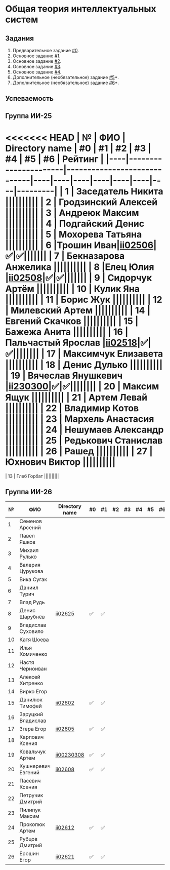# Общая теория интеллектуальных систем

## Задания

1. Предварительное задание [#0](./tasks/task_00/readme.md).
2. Основное задание [#1](./tasks/task_01/readme.md).
3. Основное задание [#2](./tasks/task_02/readme.md).
4. Основное задание [#3](./tasks/task_03/readme.md).
5. Основное задание [#4](./tasks/task_04/readme.md).
6. Дополнительное (необязательное) задание [#5](./tasks/task_05/readme.md)*.
7. Дополнительное (необязательное) задание [#6](./tasks/task_06/readme.md)*.

## Успеваемость

## Группа ИИ-25

<<<<<<< HEAD
| №  | ФИО                  | Directory name              | #0 | #1 | #2 | #3 | #4 | #5 | #6 | Рейтинг |
|----|----------------------|-----------------------------|----|----|----|----|----|----|----|---------|
| 1  | Заседатель Никита    ||||||||||
| 2  | Гродзинский Алексей  ||||||||||
| 3  | Андреюк Максим       ||||||||||
| 4  | Подгайский Денис     ||||||||||
| 5  | Мохорева Татьяна     ||||||||||
| 6  |Трошин Иван|[ii02506](trunk/ii02506)|✅|✅|||||||
| 7  | Бекназарова Анжелика ||||||||||
| 8  |Елец Юлия |[ii02508](trunk/ii02508)|✅|✅|||||||
| 9  | Сидорчук Артём       ||||||||||
| 10 | Кулик Яна            ||||||||||
| 11 | Борис Жук            ||||||||||
| 12 | Милевский Артем      ||||||||||
| 14 | Евгений Скачков      ||||||||||
| 15 | Бажежа Анита         ||||||||||
| 16 | Пальчастый Ярослав   |[ii02518](./trunk/ii02518/)|:white_check_mark:|:white_check_mark:||||||||
| 17 | Максимчук Елизавета  ||||||||||
| 18 | Денис Дулько         ||||||||||
| 19 | Вячеслав Янушкевич   |[ii230300](./trunk/ii230300/)|:white_check_mark:|:white_check_mark:||||||||
| 20 | Максим Ящук          ||||||||||
| 21 | Артем Левай          ||||||||||
| 22 | Владимир Котов       ||||||||||
| 23 | Мархель Анастасия    ||||||||||
| 24 | Нешумаев Александр   ||||||||||
| 25 | Редькович Станислав  ||||||||||
| 26 | Рашед                ||||||||||
| 27 | Юхнович Виктор       ||||||||||
=======
| 13 | Глеб Горбат          ||||||||||
## Группа ИИ-26

| №  | ФИО                         | Directory name               | #0 | #1 | #2 | #3 | #4 | #5 | #6 | Рейтинг |
|----|-----------------------------|------------------------------|----|----|----|----|----|----|----|---------|
|1|Семенов Арсений||||||||||
|2|Павел Яшков||||||||||
|3|Михаил Рулько||||||||||
|4|Валерия Цурукова||||||||||
|5|Вика Сугак||||||||||
|6|Даниил Турич||||||||||
|7|Влад Рудь||||||||||
|8|Денис Шарубнёв|[ii02625](./trunk/ii02625/)|:white_check_mark:|:white_check_mark:||||||||
|9|Владислав Суховило ||||||||||
|10|Катя Шоева||||||||||
|11|Илья Хомиченко||||||||||
|12|Настя Черноиван||||||||||
|13|Алексей Хитренко||||||||||
|14|Вирко Егор||||||||||
|15|Данилюк Тимофей|[ii02602](./trunk/ii02602/)|:white_check_mark:|:white_check_mark:||||||||
|16|Заруцкий Владислав ||||||||||
|17|Згера Егор|[ii02605](./trunk/ii02605/)|:white_check_mark:|:white_check_mark:||||||||
|18|Карпович Ксения||||||||||
|19|Ковальчук Артем|[ii00230308](./trunk/ii00230308/)|:white_check_mark:|:white_check_mark:||||||||
|20|Кушнеревич Евгений|[ii02608](./trunk/ii02608/)|:white_check_mark:|:white_check_mark:||||||||
|21|Пасевич Ксения||||||||||
|22|Петручик Дмитрий||||||||||
|23|Пилипук Максим||||||||||
|24|Прокопюк Артем|[ii02612](./trunk/ii02612/)|:white_check_mark:|:white_check_mark:|||||||
|25|Рубцов Дмитрий||||||||||
|26|Ерошин Егор|[ii02621](./trunk/ii02621/)|:white_check_mark:|:white_check_mark:||||||||